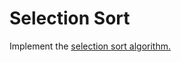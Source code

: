 # Selection Sort

Implement the [selection sort algorithm.](https://en.wikipedia.org/wiki/Selection_sort)
